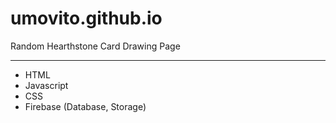 # umovito.github.io
Random Hearthstone Card Drawing Page
* * *
- HTML
- Javascript
- CSS
- Firebase (Database, Storage)
